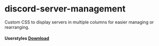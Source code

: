 # discord-server-management
Custom CSS to display servers in multiple columns for easier managing or rearranging.

#### Userstyles [Download](https://userstyles.org/styles/170329/discord-server-management)

